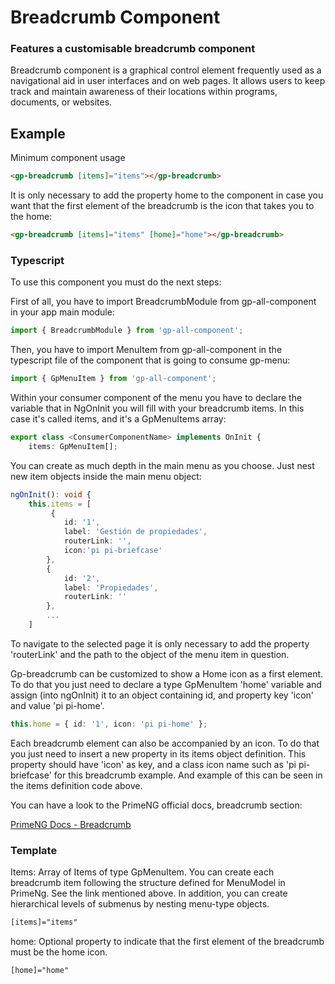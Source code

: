 # Breadcrumb Component

### Features a customisable breadcrumb component

Breadcrumb component is a graphical control element frequently used as a navigational aid in user interfaces and on web pages. It allows users to keep track and maintain awareness of their locations within programs, documents, or websites.

## Example

Minimum component usage

```html
<gp-breadcrumb [items]="items"></gp-breadcrumb>
```
It is only necessary to add the property home to the component in case you want that the first element of the breadcrumb is the icon that takes you to the home:

```html
<gp-breadcrumb [items]="items" [home]="home"></gp-breadcrumb>
```

### Typescript

To use this component you must do the next steps:

First of all, you have to import BreadcrumbModule from gp-all-component in your app main module:

```ts
import { BreadcrumbModule } from 'gp-all-component';
```

Then, you have to import MenuItem from gp-all-component in the typescript file of the component that is going to consume gp-menu:

```ts
import { GpMenuItem } from 'gp-all-component';
```

Within your consumer component of the menu you have to declare the variable that in NgOnInit you will fill with your breadcrumb items. In this case it's called items, and it's a GpMenuItems array:

```ts
export class <ConsumerComponentName> implements OnInit {
    items: GpMenuItem[];
```

You can create as much depth in the main menu as you choose. Just nest new item objects inside the main menu object:

```ts
ngOnInit(): void {
    this.items = [
         {
            id: '1',
            label: 'Gestión de propiedades',
            routerLink: '',
            icon:'pi pi-briefcase'
        },
        {
            id: '2',
            label: 'Propiedades',
            routerLink: ''
        },
        ...
    ]
```

To navigate to the selected page it is only necessary to add the property 'routerLink' and the path to the object of the menu item in question.

Gp-breadcrumb can be customized to show a Home icon as a first element. To do that you just need to declare a type GpMenuItem 'home' variable and assign (into ngOnInit) it to an object containing id, and property key 'icon' and value 'pi pi-home'.

```ts
this.home = { id: '1', icon: 'pi pi-home' };
```

Each breadcrumb element can also be accompanied by an icon. To do that you just need to insert a new property in its items object definition. This property should have 'icon' as key, and a class icon name such as 'pi pi-briefcase' for this breadcrumb example. And example of this can be seen in the items definition code above.

You can have a look to the PrimeNG official docs, breadcrumb section:

<p><a target="_blank" href="https://www.primefaces.org/primeng-7.1.3/#/breadcrumb">PrimeNG Docs - Breadcrumb</a></p>

### Template

Items: Array of Items of type GpMenuItem. You can create each breadcrumb item following the structure defined for MenuModel in PrimeNg. See the link mentioned above. In addition, you can create hierarchical levels of submenus by nesting menu-type objects.

```html
[items]="items"
```
home: Optional property to indicate that the first element of the breadcrumb must be the home icon.

```html
[home]="home"
```
